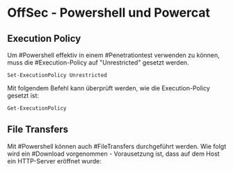 # OffSec - Powershell und Powercat

## Execution Policy

Um #Powershell effektiv in einem #Penetrationtest verwenden zu können, muss die #Execution-Policy auf "Unrestricted" gesetzt werden.

`Set-ExecutionPolicy Unrestricted`

Mit folgendem Befehl kann überprüft werden, wie die Execution-Policy gesetzt ist:

`Get-ExecutionPolicy`

## File Transfers

Mit #Powershell können auch #FileTransfers durchgeführt werden.
Wie folgt wird ein #Download vorgenommen - Vorausetzung ist, dass auf dem Host ein HTTP-Server eröffnet wurde:




